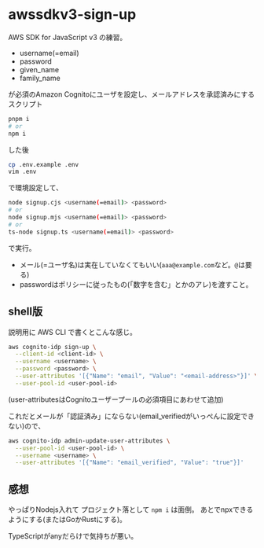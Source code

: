 # awssdkv3-sign-up

AWS SDK for JavaScript v3 の練習。

* username(=email)
* password
* given_name
* family_name

が必須のAmazon Cognitoにユーザを設定し、メールアドレスを承認済みにするスクリプト

```bash
pnpm i
# or
npm i
```

した後
```bash
cp .env.example .env
vim .env
```
で環境設定して、


```bash
node signup.cjs <username(=email)> <password>
# or
node signup.mjs <username(=email)> <password>
# or
ts-node signup.ts <username(=email)> <password>
```
で実行。

- メール(=ユーザ名)は実在していなくてもいい(`aaa@example.com`など。`@`は要る)
- passwordはポリシーに従ったもの(「数字を含む」とかのアレ)を渡すこと。


## shell版

説明用に AWS CLI で書くとこんな感じ。

```bash
aws cognito-idp sign-up \
  --client-id <client-id> \
  --username <username> \
  --password <password> \
  --user-attributes '[{"Name": "email", "Value": "<email-address>"}]' \
  --user-pool-id <user-pool-id>
```
(user-attributesはCognitoユーザープールの必須項目にあわせて追加)

これだとメールが「認証済み」にならない(email_verifiedがいっぺんに設定できない)ので、

```bash
aws cognito-idp admin-update-user-attributes \
  --user-pool-id <user-pool-id> \
  --username <username> \
  --user-attributes '[{"Name": "email_verified", "Value": "true"}]'
```

## 感想

やっぱりNodejs入れて プロジェクト落として `npm i` は面倒。
あとでnpxできるようにする(またはGoかRustにする)。

TypeScriptがanyだらけで気持ちが悪い。
